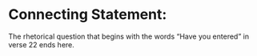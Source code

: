 # Connecting Statement:

The rhetorical question that begins with the words “Have you entered” in verse 22 ends here.